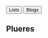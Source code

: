 <div id="home" class="content-wrapper">
    <button id="lists-button">Lists</button>
    <button id="blogs-button">Blogs</button>
    <div class="wrapper">
        <h2 id="animated-text">Plueres</h2>
    </div>
</div>


<script src="/scripts/homepage.js"></script>
